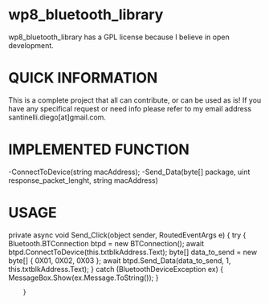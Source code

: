wp8_bluetooth_library
=====================

wp8_bluetooth_library has a GPL license because I believe in open development.


QUICK INFORMATION
=====================

This is a complete project that all can contribute, or can be used as is!
If you have any specifical request or need info please refer to my email address santinelli.diego[at]gmail.com.

IMPLEMENTED FUNCTION
=====================

-ConnectToDevice(string macAddress);
-Send_Data(byte[] package, uint response_packet_lenght, string macAddress)


USAGE
=====================

private async void Send_Click(object sender, RoutedEventArgs e)
        {
            try
            {
                Bluetooth.BTConnection btpd = new BTConnection();
                await btpd.ConnectToDevice(this.txtblkAddress.Text);
                byte[] data_to_send = new byte[] { 0X01, 0X02, 0X03 };
                await btpd.Send_Data(data_to_send, 1, this.txtblkAddress.Text);
            }
            catch (BluetoothDeviceException ex)
            {
                MessageBox.Show(ex.Message.ToString());
            }

        }

